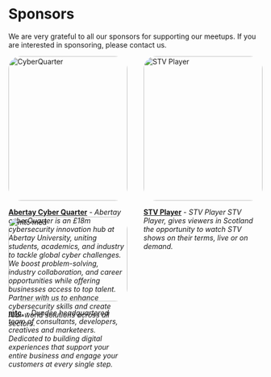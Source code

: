 # Sponsors

We are very grateful to all our sponsors for supporting our meetups. If you are interested in sponsoring, please contact us.

<div class="sponsors">
<div class="sponsor">
  <img alt="CyberQuarter" src="/images/sponsors/abertay-cyber-quarter-logo.jpg">
  <p>
    <span class="sponsor-name"><a href="https://www.abertay.ac.uk/business/cyberquarter/" target="_blank">Abertay Cyber Quarter</a></span> - <span class="sponsor-description">Abertay cyberQuarter is an £18m cybersecurity innovation hub at Abertay University, uniting students, academics, and industry to tackle global cyber challenges. We boost problem-solving, industry collaboration, and career opportunities while offering businesses access to top talent. Partner with us to enhance cybersecurity skills and create real-world solutions across all sectors. </span>
  </p>
</div>
<div class="sponsor">
  <img alt="STV Player" src="/images/sponsors/stv-player-logo.png">
  <p>
    <span class="sponsor-name"><a href="https://player.stv.tv" target="_blank">STV Player</a></span> - <span class="sponsor-description">STV Player STV Player, gives viewers in Scotland the opportunity to watch STV shows on their terms, live or on demand. </span>
  </p>
</div>
  <div class="sponsor">
  <img alt="mtc med" src="/images/sponsors/mtc.png">
  <p>
    <span class="sponsor-name"><a href="https://www.mtc.co.uk" target="_blank">mtc.</a></span> - <span class="sponsor-description">Dundee headquartered team of consultants, developers, creatives and marketeers. Dedicated to building digital experiences that support your entire business and engage your customers at every single step.</span>
  </p>
</div>
</div>


<style>
  .sponsors {
    display: grid;
    grid-template-columns: 1fr 1fr;
    gap: 2rem;
  }

  .sponsor img {
    border-radius: 25px;
    width: 100%;
  }

  .sponsor-name {
    font-weight: bold;
  }

  .sponsor-description {
    font-style: italic;
  }

  @media (max-width: 600px) {
    .sponsors {
      grid-template-columns: 1fr;
    }

    html .sponsor {
      border-bottom: 2px solid black;
    }

    html.dark .sponsor {
      border-bottom: 2px solid #DFDFD7;
    }
  }
</style>
